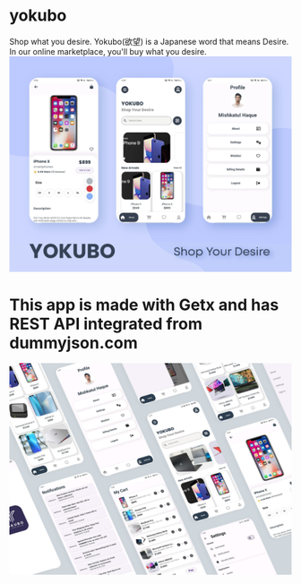 # yokubo

Shop what you desire.
Yokubo(欲望) is a Japanese word that means Desire. In our online marketplace, you'll buy what you desire.
![images](https://github.com/SimoHimo/Yokubo/blob/main/assets/images/mockups1.jpg)
# This app is made with Getx and has REST API integrated from dummyjson.com

![images](https://github.com/SimoHimo/Yokubo/blob/main/assets/images/mockups2.jpg)


